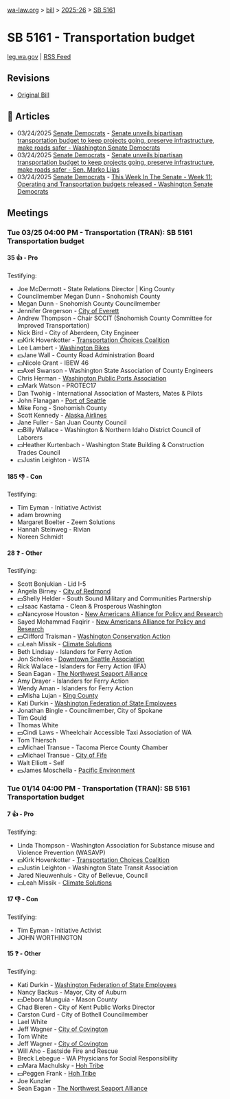 [wa-law.org](/) > [bill](/bill/) > [2025-26](/bill/2025-26/) > [SB 5161](/bill/2025-26/sb/5161/)

# SB 5161 - Transportation budget
[leg.wa.gov](https://app.leg.wa.gov/billsummary?BillNumber=5161&Year=2025&Initiative=false) | [RSS Feed](./rss.xml)

## Revisions
* [Original Bill](1/)

## 📰 Articles
* 03/24/2025 [Senate Democrats](/org/senate_democrats/) - [Senate unveils bipartisan transportation budget to keep projects going, preserve infrastructure, make roads safer - Washington Senate Democrats](https://senatedemocrats.wa.gov/blog/2025/03/24/senate-unveils-bipartisan-transportation-budget-to-keep-projects-going-preserve-infrastructure-make-roads-safer/#:~:text=5161)
* 03/24/2025 [Senate Democrats](/org/senate_democrats/) - [Senate unveils bipartisan transportation budget to keep projects going, preserve infrastructure, make roads safer - Sen. Marko Liias](https://senatedemocrats.wa.gov/liias/2025/03/24/senate-unveils-bipartisan-transportation-budget-to-keep-projects-going-preserve-infrastructure-make-roads-safer/#:~:text=5161)
* 03/24/2025 [Senate Democrats](/org/senate_democrats/) - [This Week In The Senate - Week 11: Operating and Transportation budgets released - Washington Senate Democrats](https://senatedemocrats.wa.gov/blog/2025/03/23/this-week-in-the-senate-week-11-operating-and-transportation-budgets-released/#:~:text=Senate%20Bill%205161)

## Meetings
### Tue 03/25 04:00 PM - Transportation (TRAN): SB 5161 Transportation budget
#### 35 👍 - Pro
Testifying:
* Joe McDermott - State Relations Director | King County
* Councilmember Megan Dunn - Snohomish County
* Megan Dunn - Snohomish County Councilmember
* Jennifer Gregerson - [City of Everett](/org/city_of_everett/)
* Andrew Thompson - Chair SCCIT (Snohomish County Committee for Improved Transportation)
* Nick Bird - City of Aberdeen, City Engineer
* 💵Kirk Hovenkotter - [Transportation Choices Coalition](/org/transportation_choices_coalition/)
* Lee Lambert - [Washington Bikes](/org/washington_bikes/)
* 💵Jane Wall - County Road Administration Board
* 💵Nicole Grant - IBEW 46
* 💵Axel Swanson - Washington State Association of County Engineers
* Chris Herman - [Washington Public Ports Association](/org/washington_public_ports_association/)
* 💵Mark Watson - PROTEC17
* Dan Twohig - International Association of Masters, Mates & Pilots
* John Flanagan - [Port of Seattle](/org/port_of_seattle/)
* Mike Fong - Snohomish County
* Scott Kennedy - [Alaska Airlines](/org/alaska_airlines/)
* Jane Fuller - San Juan County Council
* 💵Billy Wallace - Washington & Northern Idaho District Council of Laborers
* 💵Heather Kurtenbach - Washington State Building & Construction Trades Council
* 💵Justin Leighton - WSTA

#### 185 👎 - Con
Testifying:
* Tim Eyman - Initiative Activist
* adam browning
* Margaret Boelter - Zeem Solutions
* Hannah Steinweg - Rivian
* Noreen Schmidt

#### 28 ❓ - Other
Testifying:
* Scott Bonjukian - Lid I-5
* Angela Birney - [City of Redmond](/org/city_of_redmond/)
* 💵Shelly Helder - South Sound Military and Communities Partnership
* 💵Isaac Kastama - Clean & Prosperous Washington
* 💵Nancyrose Houston - [New Americans Alliance for Policy and Research](/org/new_americans_alliance_for_policy_and_research/)
* Sayed Mohammad Faqirir - [New Americans Alliance for Policy and Research](/org/new_americans_alliance_for_policy_and_research/)
* 💵Clifford Traisman - [Washington Conservation Action](/org/washington_conservation_action/)
* 💵Leah Missik - [Climate Solutions](/org/climate_solutions/)
* Beth Lindsay - Islanders for Ferry Action
* Jon Scholes - [Downtown Seattle Association](/org/downtown_seattle_association/)
* Rick Wallace - Islanders for Ferry Action (IFA)
* Sean Eagan - [The Northwest Seaport Alliance](/org/the_northwest_seaport_alliance/)
* Amy Drayer - Islanders for Ferry Action
* Wendy Aman - Islanders for Ferry Action
* 💵Misha Lujan - [King County](/org/king_county/)
* Kati Durkin - [Washington Federation of State Employees](/org/washington_federation_of_state_employees/)
* Jonathan Bingle - Councilmember, City of Spokane
* Tim Gould
* Thomas White
* 💵Cindi Laws - Wheelchair Accessible Taxi Association of WA
* Tom Thiersch
* 💵Michael Transue - Tacoma Pierce County Chamber
* 💵Michael Transue - [City of Fife](/org/city_of_fife/)
* Walt Elliott - Self
* 💵James Moschella - [Pacific Environment](/org/pacific_environment/)

### Tue 01/14 04:00 PM - Transportation (TRAN): SB 5161 Transportation budget
#### 7 👍 - Pro
Testifying:
* Linda Thompson - Washington Association for Substance misuse and Violence Prevention (WASAVP)
* 💵Kirk Hovenkotter - [Transportation Choices Coalition](/org/transportation_choices_coalition/)
* 💵Justin Leighton - Washington State Transit Association
* Jared Nieuwenhuis - City of Bellevue, Council
* 💵Leah Missik - [Climate Solutions](/org/climate_solutions/)

#### 17 👎 - Con
Testifying:
* Tim Eyman - Initiative Activist
* JOHN WORTHINGTON

#### 15 ❓ - Other
Testifying:
* Kati Durkin - [Washington Federation of State Employees](/org/washington_federation_of_state_employees/)
* Nancy Backus - Mayor, City of Auburn
* 💵Debora Munguia - Mason County
* Chad Bieren - City of Kent Public Works Director
* Carston Curd - City of Bothell Councilmember
* Lael White
* Jeff Wagner - [City of Covington](/org/city_of_covington/)
* Tom White
* Jeff Wagner - [City of Covington](/org/city_of_covington/)
* Will Aho - Eastside Fire and Rescue
* Breck Lebegue - WA Physicians for Social Responsibility
* 💵Mara Machulsky - [Hoh Tribe](/org/hoh_tribe/)
* 💵Peggen Frank - [Hoh Tribe](/org/hoh_tribe/)
* Joe Kunzler
* Sean Eagan - [The Northwest Seaport Alliance](/org/the_northwest_seaport_alliance/)
